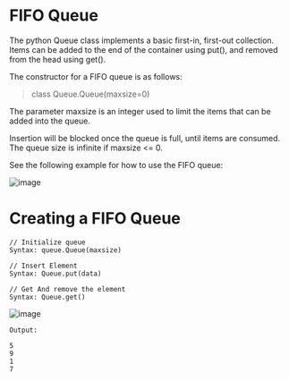 # FIFO Queue
The python Queue class implements a basic first-in, first-out collection. 
Items can be added to the end of the container using put(), and removed from the head using get().

The constructor for a FIFO queue is as follows:

> class Queue.Queue(maxsize=0)

The parameter maxsize is an integer used to limit the items that can be added into the queue.

Insertion will be blocked once the queue is full, until items are consumed.  The queue size is infinite if maxsize <= 0.

See the following example for how to use the FIFO queue:

![image](https://user-images.githubusercontent.com/19671036/60819695-aa279380-a165-11e9-9eb4-8fd943d6214d.png)

# Creating a FIFO Queue

```
// Initialize queue
Syntax: queue.Queue(maxsize)

// Insert Element
Syntax: Queue.put(data)

// Get And remove the element
Syntax: Queue.get()
```
![image](https://user-images.githubusercontent.com/19671036/60820513-35555900-a167-11e9-95a5-13731484a436.png)

```
Output:

5
9
1
7
```
